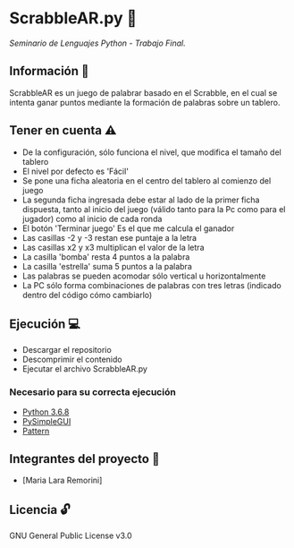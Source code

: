 # ScrabbleAR.py 🎲
_Seminario de Lenguajes Python - Trabajo Final._

## Información 📝
ScrabbleAR es un juego de palabrar basado en el Scrabble, en el cual se intenta ganar puntos mediante la formación de palabras sobre un tablero.

## Tener en cuenta ⚠️
  * De la configuración, sólo funciona el nivel, que modifica el tamaño del tablero
  * El nivel por defecto es 'Fácil'
  * Se pone una ficha aleatoria en el centro del tablero al comienzo del juego
  * La segunda ficha ingresada debe estar al lado de la primer ficha dispuesta, tanto al inicio del juego  (válido tanto para la Pc como para el jugador) como al inicio de cada     ronda
  * El botón 'Terminar juego' Es el que me calcula el ganador
  * Las casillas -2 y -3 restan ese puntaje a la letra
  * Las casillas x2 y x3 multiplican el valor de la letra
  * La casilla 'bomba' resta 4 puntos a la palabra
  * La casilla 'estrella' suma 5 puntos a la palabra
  * Las palabras se pueden acomodar sólo vertical u horizontalmente
  * La PC sólo forma combinaciones de palabras con tres letras (indicado dentro del código cómo cambiarlo)
  
## Ejecución 💻
  * Descargar el repositorio
  * Descomprimir el contenido
  * Ejecutar el archivo ScrabbleAR.py

### Necesario para su correcta ejecución
 * [Python 3.6.8](https://www.python.org/downloads/release/python-368/)
 * [PySimpleGUI](https://github.com/PySimpleGUI/PySimpleGUI/) 
 * [Pattern](https://github.com/clips/pattern/)

## Integrantes del proyecto 👧
  * [Maria Lara Remorini]
  
## Licencia 🔓
  GNU General Public License v3.0

